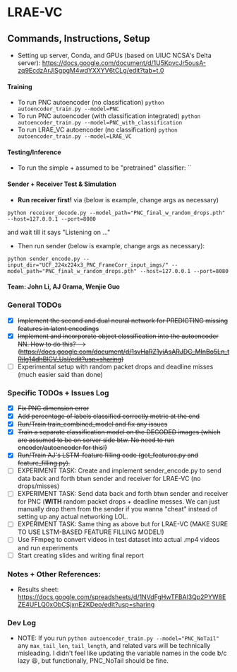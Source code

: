 # LRAE-VC

## Commands, Instructions, Setup
- Setting up server, Conda, and GPUs (based on UIUC NCSA's Delta server): https://docs.google.com/document/d/1U5KpvcJr5ousA-zq9EcdzArJlSgpgM4wdYXXYV6tCLg/edit?tab=t.0
#### Training
- To run PNC autoencoder (no classification) `python autoencoder_train.py --model=PNC`
- To run PNC autoencoder (with classification integrated) `python autoencoder_train.py --model=PNC_with_classification`
- To run LRAE_VC autoencoder (no classification) `python autoencoder_train.py --model=LRAE_VC`
#### Testing/Inference
- To run the simple + assumed to be "pretrained" classifier: ``
#### Sender + Receiver Test & Simulation
- **Run receiver first!** via (below is example, change args as necessary)
```
python receiver_decode.py --model_path="PNC_final_w_random_drops.pth" --host=127.0.0.1 --port=8080
```
and wait till it says "Listening on ..."
- Then run sender (below is example, change args as necessary):
```
python sender_encode.py --input_dir="UCF_224x224x3_PNC_FrameCorr_input_imgs/" --model_path="PNC_final_w_random_drops.pth" --host=127.0.0.1 --port=8080
```

#### Team: John Li, AJ Grama, Wenjie Guo

### General TODOs

- [x] ~~Implement the second and dual neural network for PREDICTING missing features in latent encodings~~
- [x] ~~Implement and incorporate object classification into the autoencoder NN. How to do this? --> (https://docs.google.com/document/d/1svHaRZ1yiAsARJDC_MInBo5Ln_tRjIg14dhBlCV_UsI/edit?usp=sharing)~~
- [ ] Experimental setup with random packet drops and deadline misses (much easier said than done)

### Specific TODOs + Issues Log
- [x] ~~Fix PNC dimension error~~
- [x] ~~Add percentage of labels classified correctly metric at the end~~
- [x] ~~Run/Train train_combined_model and fix any issues~~
- [x] ~~Train a separate classification model on the DECODED images (which are assumed to be on server side btw. No need to run encoder/autoencoder for this!)~~
- [x] ~~Run/Train AJ's LSTM-feature filling code (get_features.py and feature_filling.py).~~
- [ ] EXPERIMENT TASK: Create and implement sender_encode.py to send data back and forth btwn sender and receiver for LRAE-VC (no drops/misses)
- [ ] EXPERIMENT TASK: Send data back and forth btwn sender and receiver for PNC (**WITH** random packet drops + deadline messes. We can just manually drop them from the sender if you wanna "cheat" instead of setting up any actual networking LOL. 
- [ ] EXPERIMENT TASK: Same thing as above but for LRAE-VC (MAKE SURE TO USE LSTM-BASED FEATURE FILLING MODEL!)
- [ ] Use FFmpeg to convert videos in test dataset into actual .mp4 videos and run experiments 
- [ ] Start creating slides and writing final report 

### Notes + Other References:
- Results sheet: https://docs.google.com/spreadsheets/d/1NVdFgHwTFBAl3Qp2PYW8EZE4UFLQ0xObCSjxnE2KDeo/edit?usp=sharing

### Dev Log
- NOTE: If you run `python autoencoder_train.py --model="PNC_NoTail"` any `max_tail_len`, `tail_length`, and related vars will be technically misleading. I didn't feel like updating the variable names in the code b/c lazy 😆, but functionally, PNC_NoTail should be fine.
